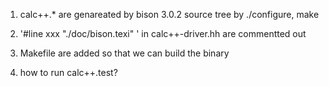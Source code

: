 
1. calc++.* are genareated by bison 3.0.2 source tree by ./configure, make

2. '#line xxx "./doc/bison.texi" ' in calc++-driver.hh are commentted out

3. Makefile are added so that we can build the binary

4. how to run calc++.test? 
